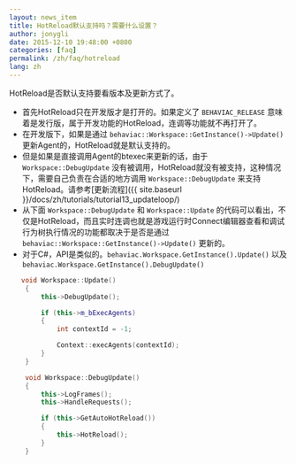 ```yaml
---
layout: news_item
title: HotReload默认支持吗？需要什么设置？
author: jonygli
date: 2015-12-10 19:48:00 +0800
categories: [faq]
permalink: /zh/faq/hotreload
lang: zh
---
```


HotReload是否默认支持要看版本及更新方式了。

 - 首先HotReload只在开发版才是打开的。如果定义了 `BEHAVIAC_RELEASE` 意味着是发行版，属于开发功能的HotReload，连调等功能就不再打开了。
 - 在开发版下，如果是通过 `behaviac::Workspace::GetInstance()->Update()` 更新Agent的，HotReload就是默认支持的。
 - 但是如果是直接调用Agent的btexec来更新的话，由于 `Workspace::DebugUpdate` 没有被调用，HotReload就没有被支持，这种情况下，需要自己负责在合适的地方调用 `Workspace::DebugUpdate` 来支持HotReload。请参考[更新流程]({{ site.baseurl }}/docs/zh/tutorials/tutorial13_updateloop/)
 - 从下面 `Workspace::DebugUpdate` 和 `Workspace::Update` 的代码可以看出，不仅是HotReload，而且实时连调也就是游戏运行时Connect编辑器查看和调试行为树执行情况的功能都取决于是否是通过`behaviac::Workspace::GetInstance()->Update()` 更新的。
 - 对于C#，API是类似的。`behaviac.Workspace.GetInstance().Update()` 以及 `behaviac.Workspace.GetInstance().DebugUpdate()`


```cpp
   void Workspace::Update()
    {
		this->DebugUpdate();

        if (this->m_bExecAgents)
        {
            int contextId = -1;

            Context::execAgents(contextId);
        }
    }
```

```cpp
	void Workspace::DebugUpdate()
	{
		this->LogFrames();
		this->HandleRequests();

		if (this->GetAutoHotReload())
		{
			this->HotReload();
		}
	}
```
